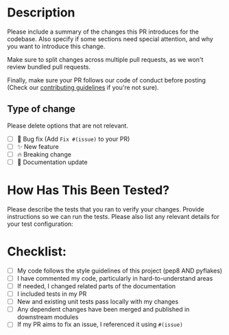 # Description

Please include a summary of the changes this PR introduces for the codebase.
Also specify if some sections need special attention, and why you want to introduce this change.

Make sure to split changes across multiple pull requests, as we won't review bundled pull requests.

Finally, make sure your PR follows our code of conduct before posting (Check our [contributing guidelines](CONTRIBUTING.md) if you're not sure).

## Type of change

Please delete options that are not relevant.

- [ ] :bug: Bug fix (Add `Fix #(issue)` to your PR)
- [ ] :sparkles: New feature
- [ ] :fire: Breaking change
- [ ] :memo: Documentation update

# How Has This Been Tested?

Please describe the tests that you ran to verify your changes. Provide instructions so we can run the tests. Please also list any relevant details for your test configuration:

# Checklist:

- [ ] My code follows the style guidelines of this project (pep8 AND pyflakes)
- [ ] I have commented my code, particularly in hard-to-understand areas
- [ ] If needed, I changed related parts of the documentation
- [ ] I included tests in my PR
- [ ] New and existing unit tests pass locally with my changes
- [ ] Any dependent changes have been merged and published in downstream modules
- [ ] If my PR aims to fix an issue, I referenced it using `#(issue)`
